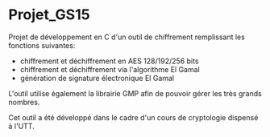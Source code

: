 # Projet_GS15

Projet de développement en C d'un outil de chiffrement remplissant les fonctions suivantes:
- chiffrement et déchiffrement en AES 128/192/256 bits
- chiffrement et déchiffrement via l'algorithme El Gamal
- génération de signature électronique El Gamal

L'outil utilise également la librairie GMP afin de pouvoir gérer les très grands nombres.

Cet outil a été développé dans le cadre d'un cours de cryptologie dispensé à l'UTT.
